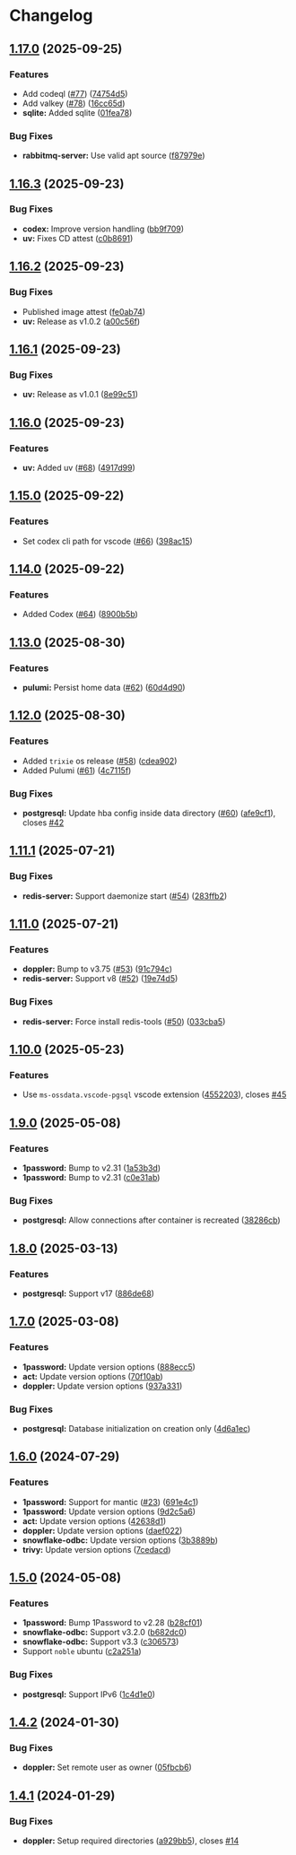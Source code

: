 # Changelog

## [1.17.0](https://github.com/itsmechlark/features/compare/v1.16.3...v1.17.0) (2025-09-25)


### Features

* Add codeql ([#77](https://github.com/itsmechlark/features/issues/77)) ([74754d5](https://github.com/itsmechlark/features/commit/74754d53702c6fc10a355822c65608a45b15e516))
* Add valkey ([#78](https://github.com/itsmechlark/features/issues/78)) ([16cc65d](https://github.com/itsmechlark/features/commit/16cc65da2300827e642f727333e0bd857f3b091d))
* **sqlite:** Added sqlite ([01fea78](https://github.com/itsmechlark/features/commit/01fea7881bc692ed32ed3a1db99d22837e3e8c00))


### Bug Fixes

* **rabbitmq-server:** Use valid apt source ([f87979e](https://github.com/itsmechlark/features/commit/f87979e916f453a5866026c656fcb800b6ef308b))

## [1.16.3](https://github.com/itsmechlark/features/compare/v1.16.2...v1.16.3) (2025-09-23)


### Bug Fixes

* **codex:** Improve version handling ([bb9f709](https://github.com/itsmechlark/features/commit/bb9f7091e055b2b31e78fce424e9873b555b8f71))
* **uv:** Fixes CD attest ([c0b8691](https://github.com/itsmechlark/features/commit/c0b86915eb629d0e014ccf1bf7ac80f8cabae899))

## [1.16.2](https://github.com/itsmechlark/features/compare/v1.16.1...v1.16.2) (2025-09-23)


### Bug Fixes

* Published image attest ([fe0ab74](https://github.com/itsmechlark/features/commit/fe0ab74b1dabed2c458ef4525732dd5cb7e1f879))
* **uv:** Release as v1.0.2 ([a00c56f](https://github.com/itsmechlark/features/commit/a00c56f9c9959689985944e916ac9e3784ffd675))

## [1.16.1](https://github.com/itsmechlark/features/compare/v1.16.0...v1.16.1) (2025-09-23)


### Bug Fixes

* **uv:** Release as v1.0.1 ([8e99c51](https://github.com/itsmechlark/features/commit/8e99c512ee48a08f2b6c08bd2970d7e42ca65dc9))

## [1.16.0](https://github.com/itsmechlark/features/compare/v1.15.0...v1.16.0) (2025-09-23)


### Features

* **uv:** Added uv ([#68](https://github.com/itsmechlark/features/issues/68)) ([4917d99](https://github.com/itsmechlark/features/commit/4917d99b613d96e38f678a92be0fa7d3c0a7885e))

## [1.15.0](https://github.com/itsmechlark/features/compare/v1.14.0...v1.15.0) (2025-09-22)


### Features

* Set codex cli path for vscode ([#66](https://github.com/itsmechlark/features/issues/66)) ([398ac15](https://github.com/itsmechlark/features/commit/398ac1544f0b0647bf09422c332d8a4d1a14b2c0))

## [1.14.0](https://github.com/itsmechlark/features/compare/v1.13.0...v1.14.0) (2025-09-22)


### Features

* Added Codex ([#64](https://github.com/itsmechlark/features/issues/64)) ([8900b5b](https://github.com/itsmechlark/features/commit/8900b5b4b56ea077afaf65eb5d4e1a060fa4995e))

## [1.13.0](https://github.com/itsmechlark/features/compare/v1.12.0...v1.13.0) (2025-08-30)


### Features

* **pulumi:** Persist home data ([#62](https://github.com/itsmechlark/features/issues/62)) ([60d4d90](https://github.com/itsmechlark/features/commit/60d4d90aaba978bd7fb7aa7f0496b429be4891ad))

## [1.12.0](https://github.com/itsmechlark/features/compare/v1.11.1...v1.12.0) (2025-08-30)


### Features

* Added `trixie` os release  ([#58](https://github.com/itsmechlark/features/issues/58)) ([cdea902](https://github.com/itsmechlark/features/commit/cdea90299c48f348246e01525fc5b73184f5cf3c))
* Added Pulumi ([#61](https://github.com/itsmechlark/features/issues/61)) ([4c7115f](https://github.com/itsmechlark/features/commit/4c7115f040b072aa61c0404bce560e68e1320b19))


### Bug Fixes

* **postgresql:** Update hba config inside data directory ([#60](https://github.com/itsmechlark/features/issues/60)) ([afe9cf1](https://github.com/itsmechlark/features/commit/afe9cf15272ecc25d0ff89131d18883a0faf124d)), closes [#42](https://github.com/itsmechlark/features/issues/42)

## [1.11.1](https://github.com/itsmechlark/features/compare/v1.11.0...v1.11.1) (2025-07-21)


### Bug Fixes

* **redis-server:** Support daemonize start ([#54](https://github.com/itsmechlark/features/issues/54)) ([283ffb2](https://github.com/itsmechlark/features/commit/283ffb21939007b36dc5121fa8baf164f5eb3675))

## [1.11.0](https://github.com/itsmechlark/features/compare/v1.10.0...v1.11.0) (2025-07-21)


### Features

* **doppler:** Bump to v3.75 ([#53](https://github.com/itsmechlark/features/issues/53)) ([91c794c](https://github.com/itsmechlark/features/commit/91c794cd6b8381b5ec6aad4308a477170da7dfae))
* **redis-server:** Support v8 ([#52](https://github.com/itsmechlark/features/issues/52)) ([19e74d5](https://github.com/itsmechlark/features/commit/19e74d5bc8d78ebf92e4a371e6afcffa2be565c5))


### Bug Fixes

* **redis-server:** Force install redis-tools ([#50](https://github.com/itsmechlark/features/issues/50)) ([033cba5](https://github.com/itsmechlark/features/commit/033cba5070ac288102289c0a87c1aecf8894d86a))

## [1.10.0](https://github.com/itsmechlark/features/compare/v1.9.0...v1.10.0) (2025-05-23)


### Features

* Use `ms-ossdata.vscode-pgsql` vscode extension ([4552203](https://github.com/itsmechlark/features/commit/4552203b5efac680708478b77b091ff17346e3ea)), closes [#45](https://github.com/itsmechlark/features/issues/45)

## [1.9.0](https://github.com/itsmechlark/features/compare/v1.8.0...v1.9.0) (2025-05-08)


### Features

* **1password:** Bump to v2.31 ([1a53b3d](https://github.com/itsmechlark/features/commit/1a53b3d584b3ae6da3aa37b03e67479b8dca8747))
* **1password:** Bump to v2.31 ([c0e31ab](https://github.com/itsmechlark/features/commit/c0e31aba9f66e40603650147ad357a24fdc73041))


### Bug Fixes

* **postgresql:** Allow connections after container is recreated ([38286cb](https://github.com/itsmechlark/features/commit/38286cbd669acc58e79732ce20fb71a25ec17ac9))

## [1.8.0](https://github.com/itsmechlark/features/compare/v1.7.0...v1.8.0) (2025-03-13)


### Features

* **postgresql:** Support v17 ([886de68](https://github.com/itsmechlark/features/commit/886de68f9426c4050d0fed6bd85e67e4e4e47e7b))

## [1.7.0](https://github.com/itsmechlark/features/compare/v1.6.0...v1.7.0) (2025-03-08)


### Features

* **1password:** Update version options ([888ecc5](https://github.com/itsmechlark/features/commit/888ecc5e1140405d3239cd3475b6b6a0da9d116d))
* **act:** Update version options ([70f10ab](https://github.com/itsmechlark/features/commit/70f10abc3c9150c01d4062e7ff27e83e064716e2))
* **doppler:** Update version options ([937a331](https://github.com/itsmechlark/features/commit/937a331772d8a5e3de44a1f9c8654a405a132163))


### Bug Fixes

* **postgresql:** Database initialization on creation only ([4d6a1ec](https://github.com/itsmechlark/features/commit/4d6a1eccc7e00873ef783e2e0e9fd3ce6d0016e8))

## [1.6.0](https://github.com/itsmechlark/features/compare/v1.5.0...v1.6.0) (2024-07-29)


### Features

* **1password:** Support for mantic ([#23](https://github.com/itsmechlark/features/issues/23)) ([691e4c1](https://github.com/itsmechlark/features/commit/691e4c18c6c829483a5dcad307b326b318ef8423))
* **1password:** Update version options ([9d2c5a6](https://github.com/itsmechlark/features/commit/9d2c5a682307ed776d9f28a27f066dacf7f901b0))
* **act:** Update version options ([42638d1](https://github.com/itsmechlark/features/commit/42638d13783dcb24ec1a39fd193228abe51efdfb))
* **doppler:** Update version options ([daef022](https://github.com/itsmechlark/features/commit/daef0221f7e58126750ca70b327a21f43d4bb306))
* **snowflake-odbc:** Update version options ([3b3889b](https://github.com/itsmechlark/features/commit/3b3889b76b0a2a48931b5725f3e8cc6202f5014a))
* **trivy:** Update version options ([7cedacd](https://github.com/itsmechlark/features/commit/7cedacd2cd7ee1da3178e18d98989af3fa08c9f5))

## [1.5.0](https://github.com/itsmechlark/features/compare/v1.4.2...v1.5.0) (2024-05-08)


### Features

* **1password:** Bump 1Password to v2.28 ([b28cf01](https://github.com/itsmechlark/features/commit/b28cf018f71197661a82ecf025f97f653befefe3))
* **snowflake-odbc:** Support v3.2.0 ([b682dc0](https://github.com/itsmechlark/features/commit/b682dc02436af198709e4aec61711c34a009cdda))
* **snowflake-odbc:** Support v3.3 ([c306573](https://github.com/itsmechlark/features/commit/c306573b06d692406349549590171cc9179e897c))
* Support `noble` ubuntu ([c2a251a](https://github.com/itsmechlark/features/commit/c2a251aafc58c1d121cd6f07e36d4031921ee219))


### Bug Fixes

* **postgresql:** Support IPv6 ([1c4d1e0](https://github.com/itsmechlark/features/commit/1c4d1e0c9971c8912068d485f2705bfff0c44383))

## [1.4.2](https://github.com/itsmechlark/features/compare/v1.4.1...v1.4.2) (2024-01-30)


### Bug Fixes

* **doppler:** Set remote user as owner ([05fbcb6](https://github.com/itsmechlark/features/commit/05fbcb6a10bd7d6437dcf75bb9dcaec4d8e4ced8))

## [1.4.1](https://github.com/itsmechlark/features/compare/v1.4.0...v1.4.1) (2024-01-29)


### Bug Fixes

* **doppler:** Setup required directories ([a929bb5](https://github.com/itsmechlark/features/commit/a929bb592bc9cf25e5072ddca2b9a5cd0d1dff7d)), closes [#14](https://github.com/itsmechlark/features/issues/14)
